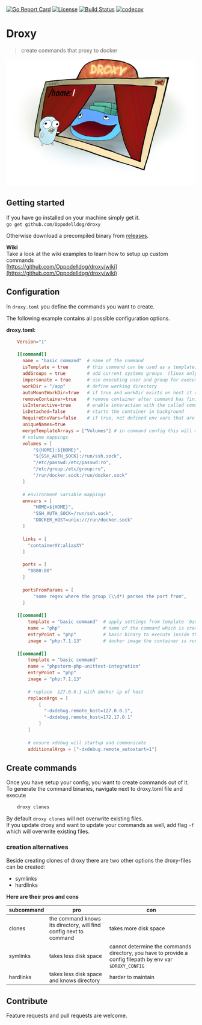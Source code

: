 [![Go Report Card](https://goreportcard.com/badge/github.com/Oppodelldog/droxy)](https://goreportcard.com/report/github.com/Oppodelldog/droxy)
[![License](https://img.shields.io/badge/License-BSD--3-blue.svg)](https://raw.githubusercontent.com/Oppodelldog/droxy/master/LICENSE)
[![Build Status](https://travis-ci.com/Oppodelldog/droxy.svg?branch=master)](https://travis-ci.com/Oppodelldog/droxy)
[![codecov](https://codecov.io/gh/Oppodelldog/droxy/branch/master/graph/badge.svg)](https://codecov.io/gh/Oppodelldog/droxy)
# Droxy
> create commands that proxy to docker
  

![DROXY](droxy.png)

## Getting started
If you have go installed on your machine simply get it.  
```go get github.com/Oppodelldog/droxy```  

Otherwise download a precompiled binary from [releases](https://github.com/Oppodelldog/droxy/releases).  

**Wiki**  
Take a look at the wiki examples to learn how to setup up custom commands  
[https://github.com/Oppodelldog/droxy/wiki](https://github.com/Oppodelldog/droxy/wiki)


## Configuration
In ```droxy.toml``` you define the commands you want to create.   

The following example contains all possible configuration options.

**droxy.toml:**  
```TOML
    Version="1"

    [[command]]
      name = "basic command"  # name of the command
      isTemplate = true       # this command can be used as a template, no command will be created
      addGroups = true        # add current systems groups  (linux only)
      impersonate = true      # use executing user and group for execution in the container (linux only)
      workDir = "/app"        # define working directory
      autoMountWorkDir=true   # if true and workDir exists on host it will be added to volume mounts
      removeContainer=true    # remove container after command has finished
      isInteractive=true      # enable interaction with the called command
      isDetached=false        # starts the container in background
      RequireEnvVars=false    # if true, not defined env vars that are configured will lead to an error
      uniqueNames=true
      mergeTemplateArrays = ["Volumes"] # in command config this will merge Volumes instead of overwriting them
      # volume mappings
      volumes = [
          "${HOME}:${HOME}",
          "${SSH_AUTH_SOCK}:/run/ssh.sock",
          "/etc/passwd:/etc/passwd:ro",
          "/etc/group:/etc/group:ro",
          "/run/docker.sock:/run/docker.sock"
      ]

      # environment variable mappings
      envvars = [
          "HOME=${HOME}",
          "SSH_AUTH_SOCK=/run/ssh.sock",
          "DOCKER_HOST=unix:///run/docker.sock"
      ]

      links = [
        "containerXY:aliasXY"
      ]

      ports = [
        "8080:80"
      ]

      portsFromParams = [
          "some regex where the group (\\d*) parses the port from",
      ]

    [[command]]
        template = "basic command"  # apply settings from template 'basic command' to this command
    	name = "php"                # name of the command which is created by calling 'docker-proxy symlinks'
    	entryPoint = "php"          # basic binary to execute inside the container
    	image = "php:7.1.13"        # docker image the container is run on

    [[command]]
        template = "basic command"
    	name = "phpstorm-php-unittest-integration"
    	entryPoint = "php"
    	image = "php:7.1.13"

    	# replace  127.0.0.1 with docker ip of host
        replaceArgs = [
            [
              "-dxdebug.remote_host=127.0.0.1",
              "-dxdebug.remote_host=172.17.0.1"
            ]
        ]

        # ensure xdebug will startup and communicate
        additionalArgs = ["-dxdebug.remote_autostart=1"]

```

## Create commands
Once you have setup your config, you want to create commands out of it.
To generate the command binaries, navigate next to droxy.toml file and execute
```bash
    droxy clones
```

By default ```droxy clones``` will not overwrite existing files.  
If you update droxy and want to update your commands as well, add flag ```-f``` which will overwrite existing files.

### creation alternatives
Beside creating clones of droxy there are two other options the droxy-files can be created:
* symlinks
* hardlinks

**Here are their pros and cons**

| subcommand | pro                                                               | con                                                                                                        |
|------------|-------------------------------------------------------------------|---------------------------------------------------------------------------------------------------------------|
| clones     | the command knows its directory, will find config next to command | takes more disk space                                                                                         |
| symlinks   | takes less disk space                                             | cannot determine the commands directory, you have to provide a config filepath by env var ```$DROXY_CONFIG``` |
| hardlinks  | takes less disk space and knows directory                         | harder to maintain                                                                                            |   

## Contribute
Feature requests and pull requests are welcome.

